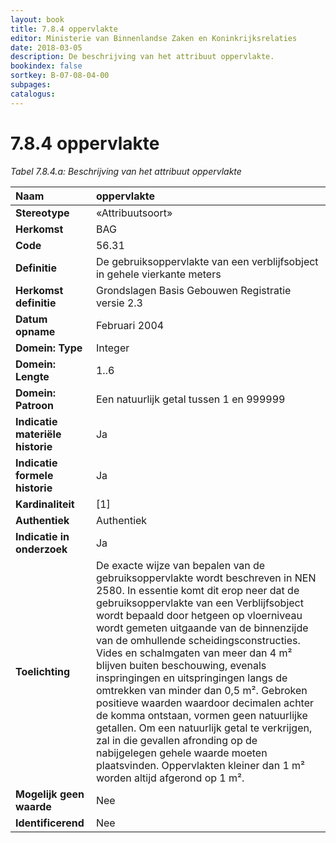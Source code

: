 ```yaml
---
layout: book
title: 7.8.4 oppervlakte
editor: Ministerie van Binnenlandse Zaken en Koninkrijksrelaties
date: 2018-03-05
description: De beschrijving van het attribuut oppervlakte.
bookindex: false
sortkey: B-07-08-04-00
subpages:
catalogus:
---
```


# 7.8.4 oppervlakte

_Tabel 7.8.4.a: Beschrijving van het attribuut oppervlakte_

| Naam | oppervlakte |
| :--- | :--- |
| **Stereotype** | «Attribuutsoort» |
| **Herkomst** | BAG |
| **Code** | 56.31 |
| **Definitie** | De gebruiksoppervlakte van een verblijfsobject in gehele vierkante meters |
| **Herkomst definitie** | Grondslagen Basis Gebouwen Registratie versie 2.3 |
| **Datum opname** | Februari 2004 |
| **Domein: Type** | Integer |
| **Domein: Lengte** | 1..6 |
| **Domein: Patroon** | Een natuurlijk getal tussen 1 en 999999 |
| **Indicatie materiële historie** | Ja |
| **Indicatie formele historie** | Ja |
| **Kardinaliteit** | \[1\] |
| **Authentiek** | Authentiek |
| **Indicatie in onderzoek** | Ja |
| **Toelichting** | De exacte wijze van bepalen van de gebruiksoppervlakte wordt beschreven in NEN 2580. In essentie komt dit erop neer dat de gebruiksoppervlakte van een Verblijfsobject wordt bepaald door hetgeen op vloerniveau wordt gemeten uitgaande van de binnenzijde van de omhullende scheidingsconstructies. Vides en schalmgaten van meer dan 4 m² blijven buiten beschouwing, evenals inspringingen en uitspringingen langs de omtrekken van minder dan 0,5 m². Gebroken positieve waarden waardoor decimalen achter de komma ontstaan, vormen geen natuurlijke getallen. Om een natuurlijk getal te verkrijgen, zal in die gevallen afronding op de nabijgelegen gehele waarde moeten plaatsvinden. Oppervlakten kleiner dan 1 m² worden altijd afgerond op 1 m². |
| **Mogelijk geen waarde** | Nee |
| **Identificerend** | Nee |
